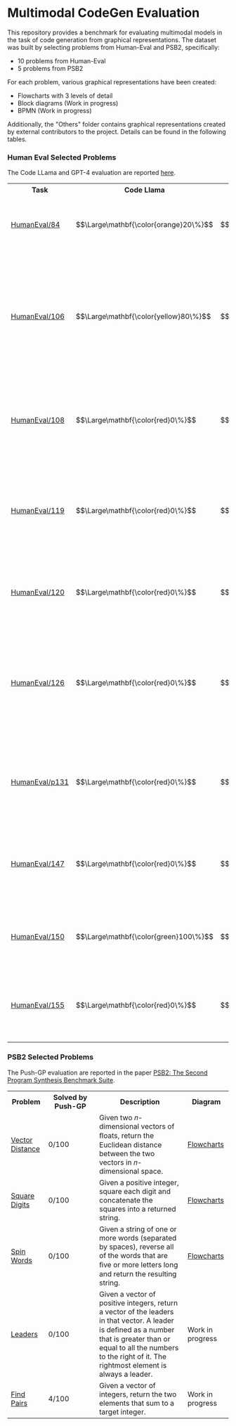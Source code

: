 # Multimodal CodeGen Evaluation

This repository provides a benchmark for evaluating multimodal models in the task of code generation from graphical representations. The dataset was built by selecting problems from Human-Eval and PSB2, specifically:

- 10 problems from Human-Eval
- 5 problems from PSB2

For each problem, various graphical representations have been created:

- Flowcharts with 3 levels of detail
- Block diagrams (Work in progress)
- BPMN (Work in progress)

Additionally, the "Others" folder contains graphical representations created by external contributors to the project. Details can be found in the following tables.

### Human Eval Selected Problems

The Code LLama and GPT-4 evaluation are reported [here](https://github.com/jamesmurdza/humaneval-results/tree/main).

<table>
	<tr>
		<th>Task</th>
		<th width="100">Code Llama</th>
		<th width="100">GPT-4</th>
		<th>Description</th>
		<th>Diagram</th>
	</tr>
	<tr>
		<td><a href="./data/problems/human eval/p84.md">HumanEval/84</a></td>
		<td>$$\Large\mathbf{\color{orange}20\%}$$</td>
		<td>$$\Large\mathbf{\color{red}0\%}$$</td>
		<td>Return the total sum of the digits of a positive integer in binary form.</td>
		<td>
			<a href="data/diagrams/human eval/p84/fc">Flowcharts</a>
			<hr>
			<a href="data/diagrams/human eval/p84/bpmn">BPMN</a>
			<hr>
			<a href="data/diagrams/human eval/p84/others">Others</a>
		</td>
	</tr>
	<tr>
		<td><a href="./data/problems/human eval/p106.md">HumanEval/106</a></td>
		<td>$$\Large\mathbf{\color{yellow}80\%}$$</td>
		<td>$$\Large\mathbf{\color{orange}30\%}$$</td>
		<td>Calculate and return a list of size n, where each element at index i is the factorial of i if i is even, or the sum of numbers from 1 to i otherwise.</td>
		<td><a href="data/diagrams/human eval/p106/fc">Flowcharts</a></td>
	</tr>
	<tr>
		<td><a href="./data/problems/human eval/p108.md">HumanEval/108</a></td>
		<td>$$\Large\mathbf{\color{red}0\%}$$</td>
		<td>$$\Large\mathbf{\color{orange}10\%}$$</td>
		<td>Count the number of elements in the array that have a sum of digits greater than 0.</td>
		<td>
			<a href="data/diagrams/human eval/p108/fc">Flowcharts</a>
			<hr>
			<a href="data/diagrams/human eval/p108/bpmn">BPMN</a>
			<hr>
			<a href="data/diagrams/human eval/p108/others">Others</a>
		</td>
	</tr>
	<tr>
		<td><a href="./data/problems/human eval/p119.md">HumanEval/119</a></td>
		<td>$$\Large\mathbf{\color{red}0\%}$$</td>
		<td>$$\Large\mathbf{\color{orange}40\%}$$</td>
		<td>Check if it is possible to concatenate two strings of parentheses in some order to create a balanced string.</td>
		<td><a href="data/diagrams/human eval/p119/fc">Flowcharts</a></td>
	</tr>
	<tr>
		<td><a href="./data/problems/human eval/p120.md">HumanEval/120</a></td>
		<td>$$\Large\mathbf{\color{red}0\%}$$</td>
		<td>$$\Large\mathbf{\color{red}0\%}$$</td>
		<td>Return a sorted list of the maximum k numbers in the given array.</td>
		<td><a href="data/diagrams/human eval/p120/fc">Flowcharts</a></td>
	</tr>
	<tr>
		<td><a href="./data/problems/human eval/p126.md">HumanEval/126</a></td>
		<td>$$\Large\mathbf{\color{red}0\%}$$</td>
		<td>$$\Large\mathbf{\color{yellow}50\%}$$</td>
		<td>Check if a given list of numbers is sorted in ascending order and does not contain more than one duplicate of the same number.</td>
		<td><a href="data/diagrams/human eval/p126/fc">Flowcharts</td>
	</tr>
	<tr>
		<td><a href="./data/problems/human eval/p131.md">HumanEval/p131</a></td>
		<td>$$\Large\mathbf{\color{red}0\%}$$</td>
		<td>$$\Large\mathbf{\color{green}100\%}$$</td>
		<td>Return the product of the odd digits in a given positive integer, or 0 if all digits are even.</td>
		<td><a href="data/diagrams/human eval/p131/fc">Flowcharts</a></td>
	</tr>
	<tr>
		<td><a href="./data/problems/human eval/p147.md">HumanEval/147</a></td>
		<td>$$\Large\mathbf{\color{red}0\%}$$</td>
		<td>$$\Large\mathbf{\color{red}0\%}$$</td>
		<td>Calculate the number of triples in an array where the sum of the elements is a multiple of 3.</td>
		<td><a href="data/diagrams/human eval/p147/fc">Flowcharts</a></td>
	</tr>
	<tr>
		<td><a href="./data/problems/human eval/p150.md">HumanEval/150</a></td>
		<td>$$\Large\mathbf{\color{green}100\%}$$</td>
		<td>$$\Large\mathbf{\color{green}100\%}$$</td>
		<td>Return the value of x if n is a prime number and return the value of y otherwise.</td>
		<td>
			<a href="data/diagrams/human eval/p150/fc">Flowcharts</a>
			<hr>
			<a href="data/diagrams/human eval/p150/bpmn">BPMN</a>
			<hr>
			<a href="data/diagrams/human eval/p150/others">Others</a>
		</td>
	</tr>
	<tr>
		<td><a href="./data/problems/human eval/p155.md">HumanEval/155</a></td>
		<td>$$\Large\mathbf{\color{red}0\%}$$</td>
		<td>$$\Large\mathbf{\color{red}0\%}$$</td>
		<td>Return a tuple containing the count of even and odd digits in the given integer.</td>
		<td>
			<a href="data/diagrams/human eval/p155/fc">Flowcharts</a>
			<hr>
			<a href="data/diagrams/human eval/p155/others">Others</a>
		</td>
	</tr>
</table>

### PSB2 Selected Problems

The Push-GP evaluation are reported in the paper [PSB2: The Second Program Synthesis Benchmark Suite](https://arxiv.org/abs/2106.06086).

<table>
	<tr>
		<th>Problem</th>
		<th width="100">Solved by Push-GP</th>
		<th>Description</th>
		<th>Diagram</th>
	</tr>
	<tr>
		<td><a href="https://www.codewars.com/kata/5a0b72484bebaefe60001867">Vector Distance</a></td>
		<td>0/100</td>
		<td>Given two 𝑛-dimensional vectors of ﬂoats, return the Euclidean distance between the two vectors in 𝑛-dimensional space.</td>
		<td><a href="./data/diagrams/psb2/vector distance/fc">Flowcharts</a></td>
	</tr>
	<tr>
		<td><a href="https://www.codewars.com/kata/546e2562b03326a88e000020">Square Digits</a></td>
		<td>0/100</td>
		<td>Given a positive integer, square each digit and concatenate the squares into a returned string.</td>
		<td><a href="./data/diagrams/psb2/square digits/fc">Flowcharts</a></td>
	</tr>
	<tr>
		<td><a href="https://www.codewars.com/kata/5264d2b162488dc400000001">Spin Words</a></td>
		<td>0/100</td>
		<td>Given a string of one or more words (separated by spaces), reverse all of the words that are ﬁve or more letters long and return the resulting string. </td>
		<td><a href="./data/diagrams/psb2/spin words/fc">Flowcharts</a></td>
	</tr>
	<tr>
		<td><a href="https://www.codewars.com/kata/5a651865fd56cb55760000e0">Leaders</a></td>
		<td>0/100</td>
		<td> Given a vector of positive integers, return a vector of the leaders in that vector. A leader is deﬁned as a number that is greater than or equal to all the numbers to the right of it. The rightmost element is always a leader. </td>
		<td>Work in progress</td>
	</tr>
	<tr>
		<td><a href="https://adventofcode.com/2020/day/1">Find Pairs</a></td>
		<td>4/100</td>
		<td>Given a vector of integers, return the two elements that sum to a target integer.</td>
		<td>Work in progress</td>
	</tr>
</table>
